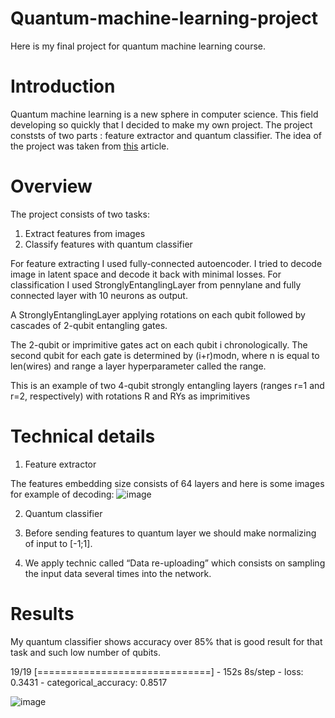 # Quantum-machine-learning-project

Here is my final project for quantum machine learning course.

# Introduction

Quantum machine learning is a new sphere in computer science. This field developing so quickly that I decided to make my own project. The project conststs of two parts : feature extractor and quantum classifier. The idea of the project was taken from [this](https://towardsdatascience.com/hybrid-quantum-neural-network-for-reduced-mnist-data-840897ad08a) article.

# Overview

The project consists of two tasks: 
1. Extract features from images
2. Classify features with quantum classifier

For feature extracting I used fully-connected autoencoder. I tried to decode image in latent space and decode it back with minimal losses.
For classification I used StronglyEntanglingLayer from pennylane and fully connected layer with 10 neurons as output.

A StronglyEntanglingLayer applying rotations on each qubit followed by cascades of 2-qubit entangling gates.

The 2-qubit or imprimitive gates act on each qubit i chronologically. The second qubit for each gate is determined by (i+r)modn, where n is equal to len(wires) and range a layer hyperparameter called the range.

This is an example of two 4-qubit strongly entangling layers (ranges r=1 and r=2, respectively) with rotations R and RYs as imprimitives

# Technical details

1. Feature extractor

The features embedding size consists of 64 layers and here is some images for example of decoding:
![image](https://user-images.githubusercontent.com/32843048/147247680-bbefdc5b-7411-4118-8e99-db9f602c6838.png)

2. Quantum classifier

1. Before sending features to quantum layer we should make normalizing of input to [-1;1].
2. We apply technic called “Data re-uploading” which consists on sampling the input data several times into the network. 

# Results

My quantum classifier shows accuracy over 85% that is good result for that task and such low number of qubits.

19/19 [==============================] - 152s 8s/step - loss: 0.3431 - categorical_accuracy: 0.8517

![image](https://user-images.githubusercontent.com/32843048/147256909-cc77bf4e-900c-4b67-af0c-5b25897ec78e.png)

